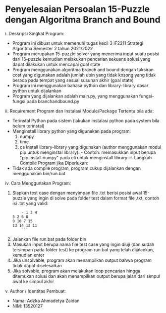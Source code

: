 # Penyelesaian Persoalan 15-Puzzle dengan Algoritma Branch and Bound

i. Deskripsi Singkat Program:
- Program ini dibuat untuk memenuhi tugas kecil 3 IF2211 Strategi Algoritma Semester 2 tahun 2021/2022
- Program merupakan 15-puzzle solver yang menerima input suatu posisi dari 15-puzzle kemudian melakukan pencarian sekuens solusi yang dapat dilakukan untuk mencapai goal state
- Program menggunakan algoritma branch and bound dengan taksiran cost yang digunakan adalah jumlah ubin yang tidak kosong yang tidak berada pada tempat yang sesuai susunan akhir (goal state)
- Program ini menggunakan bahasa python dan library-library dasar python untuk dijalankan
- Program yang dijalankan adalah main.py, yang menggunakan fungsi-fungsi pada branchandbound.py

ii. Requirement Program dan Instalasi Module/Package Tertentu bila ada:
- Terinstal Python pada sistem (lakukan instalasi python pada system bila belum terinstal)
- Menginstall library python yang digunakan pada program:
    1. numpy
    2. time
    3. os
  Install library-library yang digunakan (author menggunakan modul pip untuk menginstal library):
			- Contoh: memasukkan input berupa "pip install numpy" pada cli untuk menginstall library
iii. Langkah Compile Program jika Diperlukan:
- Tidak ada compile program, program cukup dijalankan dengan menggunakan bin/run.bat

iv. Cara Menggunakan Program:
1. Siapkan test case dengan menyimpan file .txt berisi posisi awal 15-puzzle yang ingin di solve pada folder test dalam format file .txt, contoh isi .txt yang valid:
    ```
		- 1 3 4
    5 2 6 8
    9 10 7 15
    13 14 12 11
		```
2. Jalankan file run.bat pada folder bin
3. Masukan input berupa nama file test case yang ingin diuji (dan sudah tersimpan pada folder test) ke program run.bat yang telah dijalankan, kemudian enter
4. Jika unsolvable, program akan menampilkan output bahwa program tidak dapat diselesaikan
5. Jika solvable, program akan melakukan loop pencarian hingga ditemukan solusi dan akan menampilkan output berupa jalan dari simpul awal ke simpul akhir

v. Author / Identitas Pembuat:
- Nama: Adzka Ahmadetya Zaidan
- NIM: 13520127